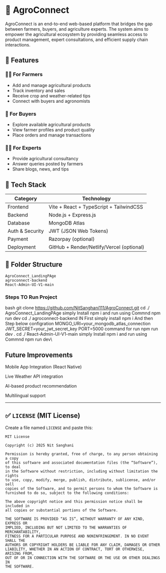 # 🌱 AgroConnect

AgroConnect is an end-to-end web-based platform that bridges the gap between farmers, buyers, and agriculture experts. The system aims to empower the agricultural ecosystem by providing seamless access to product management, expert consultations, and efficient supply chain interactions.

## 🚀 Features

### 👩‍🌾 For Farmers
- Add and manage agricultural products
- Track inventory and sales
- Receive crop and weather-related tips
- Connect with buyers and agronomists

### 🛒 For Buyers
- Explore available agricultural products
- View farmer profiles and product quality
- Place orders and manage transactions

### 👨‍🔬 For Experts
- Provide agricultural consultancy
- Answer queries posted by farmers
- Share blogs, news, and tips

## 🧰 Tech Stack

| Category      | Technology                            |
|---------------|----------------------------------------|
| Frontend      | Vite + React + TypeScript + TailwindCSS |
| Backend       | Node.js + Express.js                   |
| Database      | MongoDB Atlas                          |
| Auth & Security | JWT (JSON Web Tokens)                |
| Payment       | Razorpay (optional)                    |
| Deployment    | GitHub + Render/Netlify/Vercel (optional) |

## 📂 Folder Structure
    AgroConnect_LandingPAge
    agroconnect-backend
    React-Admin-UI-V1-main
### Steps TO Run Project 
bash
git clone https://github.com/NitSanghani111/AgroConnect.git
    cd ./  AgroConnect_LandingPAge
       simply Install npm i and run  using Commnd npm run dev
    cd ./  agroconnect-backend
      IN First simply install npm i  And then Step below configration
      MONGO_URI=your_mongodb_atlas_connection
      JWT_SECRET=your_jwt_secret_key
      PORT=5000
      command for run npm run dev .
   cd ./   React-Admin-UI-V1-main
       simply Install npm i and run  using Commnd npm run dev\

## Future Improvements
Mobile App Integration (React Native)

Live Weather API integration

AI-based product recommendation

Multilingual support






---

## ✅ `LICENSE` (MIT License)

Create a file named `LICENSE` and paste this:

```text
MIT License

Copyright (c) 2025 Nit Sanghani 

Permission is hereby granted, free of charge, to any person obtaining a copy
of this software and associated documentation files (the “Software”), to deal
in the Software without restriction, including without limitation the rights  
to use, copy, modify, merge, publish, distribute, sublicense, and/or sell     
copies of the Software, and to permit persons to whom the Software is         
furnished to do so, subject to the following conditions:                       

The above copyright notice and this permission notice shall be included in    
all copies or substantial portions of the Software.                           

THE SOFTWARE IS PROVIDED “AS IS”, WITHOUT WARRANTY OF ANY KIND, EXPRESS OR    
IMPLIED, INCLUDING BUT NOT LIMITED TO THE WARRANTIES OF MERCHANTABILITY,      
FITNESS FOR A PARTICULAR PURPOSE AND NONINFRINGEMENT. IN NO EVENT SHALL THE   
AUTHORS OR COPYRIGHT HOLDERS BE LIABLE FOR ANY CLAIM, DAMAGES OR OTHER       
LIABILITY, WHETHER IN AN ACTION OF CONTRACT, TORT OR OTHERWISE, ARISING FROM, 
OUT OF OR IN CONNECTION WITH THE SOFTWARE OR THE USE OR OTHER DEALINGS IN     
THE SOFTWARE.

